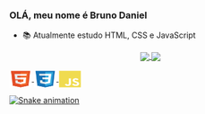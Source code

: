 ### OLÁ, meu nome é Bruno Daniel


- 📚 Atualmente estudo HTML, CSS e JavaScript

<div align="center">
  <a href="https://github.com/BrunoD4niel">
  <img height="180em"   align="center" src="https://github-readme-stats.vercel.app/api?username=BrunoD4niel&show_icons=true&theme=dark&include_all_commits=true&count_private=true"/>
   <img height="180em"  align="center" src="https://github-readme-stats.vercel.app/api/top-langs/?username=BrunoD4niel&layout=compact&langs_count=7&theme=react" /> 
</div>
  <br>
<div>
  
  <img align="center" alt="bruno-HTML" height="30" width="40" src="https://raw.githubusercontent.com/devicons/devicon/master/icons/html5/html5-original.svg">
  <img align="center" alt="bruno-CSS" height="30" width="40" src="https://raw.githubusercontent.com/devicons/devicon/master/icons/css3/css3-original.svg">
  <img align="center" alt="bruno-Js" height="30" width="40" src="https://raw.githubusercontent.com/devicons/devicon/master/icons/javascript/javascript-plain.svg">
  
  
   ![Snake animation](https://github.com/BrunoD4niel/ellen2121/blob/output/github-contribution-grid-snake.svg)
</div> 
  
  

  
